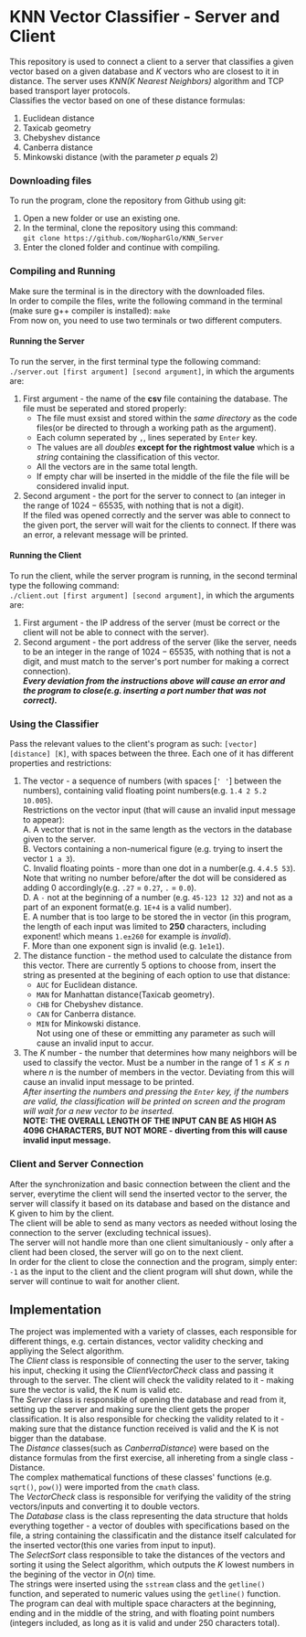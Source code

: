 # KNN Vector Classifier - Server and Client
This repository is used to connect a client to a server that classifies a given vector based on a given database and $K$ vectors who are closest to it in distance. The server uses *KNN(K Nearest Neighbors)* algorithm and TCP based transport layer protocols.  
Classifies the vector based on one of these distance formulas:  
1. Euclidean distance  
2. Taxicab geometry  
3. Chebyshev distance  
4. Canberra distance  
5. Minkowski distance (with the parameter *p* equals 2)  

### Downloading files
To run the program, clone the repository from Github using git:  
1. Open a new folder or use an existing one.   
3. In the terminal, clone the repository using this command:  
`git clone https://github.com/NopharGlo/KNN_Server`  
4. Enter the cloned folder and continue with compiling.  

### Compiling and Running
Make sure the terminal is in the directory with the downloaded files.  
In order to compile the files, write the following command in the terminal (make sure g++ compiler is installed): `make`  
From now on, you need to use two terminals or two different computers.  
#### Running the Server
To run the server, in the first terminal type the following command: `./server.out [first argument] [second argument]`, in which the arguments are:  
1. First argument - the name of the **csv** file containing the database. The file must be seperated and stored properly:  
    - The file must exsist and stored within the *same directory* as the code files(or be directed to through a working path as the argument).
    - Each column seperated by `,`, lines seperated by `Enter` key.  
    - The values are all *doubles* **except for the rightmost value** which is a *string* containing the classification of this vector.
    - All the vectors are in the same total length.
    - If empty char will be inserted in the middle of the file the file will be considered invalid input.
2. Second argument - the port for the server to connect to (an integer in the range of $1024 - 65535$, with nothing that is not a digit).  
If the filed was opened correctly and the server was able to connect to the given port, the server will wait for the clients to connect. If there was an error, a relevant message will be printed.

#### Running the Client
To run the client, while the server program is running, in the second terminal type the following command:  
`./client.out [first argument] [second argument]`, in which the arguments are:  
1. First argument - the IP address of the server (must be correct or the client will not be able to connect with the server).
2. Second argument - the port address of the server (like the server, needs to be an integer in the range of $1024 - 65535$, with nothing that is not a digit, and must match to the server's port number for making a correct connection).  
***Every deviation from the instructions above will cause an error and the program to close(e.g. inserting a port number that was not correct).***

### Using the Classifier
Pass the relevant values to the client's program as such: `[vector] [distance] [K]`, with spaces between the three. Each one of it has different properties and restrictions:  
1.  The vector - a sequence of numbers (with spaces [`' '`] between the numbers), containing valid floating point numbers(e.g. `1.4 2 5.2 10.005`).  
    Restrictions on the vector input (that will cause an invalid input message to appear):  
    A. A vector that is not in the same length as the vectors in the database given to the server.  
    B. Vectors containing a non-numerical figure (e.g. trying to insert the vector `1 a 3`).  
    C. Invalid floating points - more than one dot in a number(e.g. `4.4.5 53`). Note that writing no number before/after the dot will be considered as adding 0 accordingly(e.g. `.27` = `0.27`, `.` = `0.0`).  
    D. A `-` not at the beginning of a number (e.g. `45-123 12 32`) and not as a part of an exponent format(e.g. `1E+4` is a valid number).  
    E. A number that is too large to be stored the in vector (in this program, the length of each input was limited to **250** characters, including exponent! which means `1.e±260` for example is *invalid*).  
    F. More than one exponent sign is invalid (e.g. `1e1e1`).  
2. The distance function - the method used to calculate the distance from this vector. There are currently 5 options to choose from, insert the string as presented at the begining of each option to use that distance:  
    - `AUC` for Euclidean distance.  
    - `MAN` for Manhattan distance(Taxicab geometry).  
    - `CHB` for Chebyshev distance.  
    - `CAN` for Canberra distance.  
    - `MIN` for Minkowski distance.  
Not using one of these or emmitting any parameter as such will cause an invalid input to accur.  
3. The $K$ number - the number that determines how many neighbors will be used to classify the vector. Must be a number in the range of $1 ≤ K ≤ n$ where $n$ is the number of members in the vector. Deviating from this will cause an invalid input message to be printed.  
*After inserting the numbers and pressing the `Enter` key, if the numbers are valid, the classification will be printed on screen and the program will wait for a new vector to be inserted.*  
**NOTE: THE OVERALL LENGTH OF THE INPUT CAN BE AS HIGH AS 4096 CHARACTERS, BUT NOT MORE - diverting from this will cause invalid input message.**  

### Client and Server Connection
After the synchronization and basic connection between the client and the server, everytime the client will send the inserted vector to the server, the server will classify it based on its database and based on the distance and K given to him by the client.  
The client will be able to send as many vectors as needed without losing the connection to the server (excluding technical issues).  
The server will not handle more than one client simultaniously - only after a client had been closed, the server will go on to the next client.  
In order for the client to close the connection and the program, simply enter: `-1` as the input to the client and the client program will shut down, while the server will continue to wait for another client.  

## Implementation
The project was implemented with a variety of classes, each responsible for different things, e.g. certain distances, vector validity checking and appliying the Select algorithm.  
The *Client* class is responsible of connecting the user to the server, taking his input, checking it using the *ClientVectorCheck* class and passing it through to the server. The client will check the validity related to it - making sure the vector is valid, the K num is valid etc.  
The *Server* class is responsible of opening the database and read from it, setting up the server and making sure the client gets the proper classification. It is also responsible for checking the validity related to it - making sure that the distance function received is valid and the K is not bigger than the database.   
The *Distance* classes(such as *CanberraDistance*) were based on the distance formulas from the first exercise, all inhereting from a single class - Distance.  
The complex mathematical functions of these classes' functions (e.g. `sqrt()`, `pow()`) were imported from the `cmath` class.  
The *VectorCheck* class is responsible for verifying the validity of the string vectors/inputs and converting it to double vectors.  
The *Database* class is the class representing the data structure that holds everything together - a vector of doubles with specifications based on the file, a string containing the classificatin and the distance itself calculated for the inserted vector(this one varies from input to input).  
The *SelectSort* class responsible to take the distances of the vectors and sorting it using the Select algorithm, which outputs the $K$ lowest numbers in the begining of the vector in $O(n)$ time.  
The strings were inserted using the `sstream` class and the `getline()` function, and seperated to numeric values using the `getline()` function.  
The program can deal with multiple space characters at the beginning, ending and in the middle of the string, and with floating point numbers (integers included, as long as it is valid and under 250 characters total).

